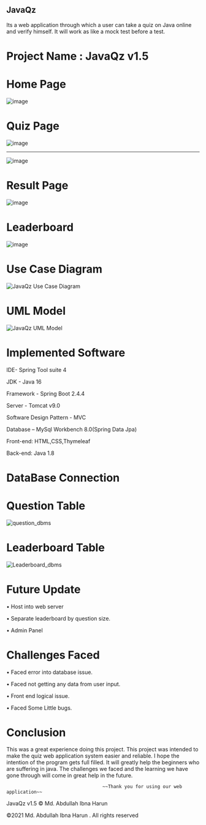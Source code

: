 ## JavaQz


Its a web application through which a  user can take a quiz on Java online and verify himself. It will work as like a mock test before a test.

# Project Name :  JavaQz v1.5

# Home Page 

![image](https://user-images.githubusercontent.com/60839928/126134784-ac0f12bf-c1e6-4b1a-b17e-423d15863c57.png)

# Quiz Page 

![image](https://user-images.githubusercontent.com/60839928/126134921-4b2d964b-5ca9-4fdd-834a-920f0b57bd9e.png)

------------

![image](https://user-images.githubusercontent.com/60839928/126135006-55c4318a-3f83-403b-89a0-de65ef1bccdc.png)

# Result Page

![image](https://user-images.githubusercontent.com/60839928/126135076-4048cfc3-f893-4d18-95a5-16d178ea6f1e.png)

# Leaderboard

![image](https://user-images.githubusercontent.com/60839928/126135408-8f9c9624-aa75-4565-b608-ceaaf95a0e47.png)

# Use Case Diagram 

![JavaQz Use Case Diagram ](https://user-images.githubusercontent.com/63856744/114263563-15bc2600-9a08-11eb-95c1-df844ee7bfe7.png)

# UML Model 
![JavaQz UML Model](https://user-images.githubusercontent.com/63856744/114263590-4f8d2c80-9a08-11eb-80da-3899ee29ced3.png)

# Implemented Software 
IDE- Spring Tool suite 4 

JDK - Java 16

Framework - Spring Boot 2.4.4 

Server - Tomcat v9.0

Software Design Pattern - MVC 

Database – MySql Workbench 8.0(Spring Data Jpa)

Front-end: HTML,CSS,Thymeleaf

Back-end: Java 1.8
# DataBase Connection 
# Question Table 

![question_dbms](https://user-images.githubusercontent.com/63856744/114265063-7ea79c00-9a10-11eb-9906-d27dc50e77cc.png)

# Leaderboard Table

![Leaderboard_dbms](https://user-images.githubusercontent.com/63856744/114265088-a991f000-9a10-11eb-8f6f-81425e40eb17.png)


# Future Update 

•	Host into web server

•	Separate leaderboard by question size.

•	Admin Panel

# Challenges Faced 

•	Faced error into database issue.

•	Faced not getting any data from user input.

•	Front end logical issue.

•	Faced Some Little bugs.

# Conclusion 
This was a great experience doing this project. This project was intended to make the quiz web application system easier and reliable. I hope the intention of the program gets full filled. It will greatly help the beginners who are suffering in java. The challenges we faced and the learning we have gone through will come in great help in the future.

               
                                       ~~Thank you for using our web application~~ 








JavaQz v1.5 © Md. Abdullah Ibna Harun

©2021 Md. Abdullah Ibna Harun . All rights reserved





